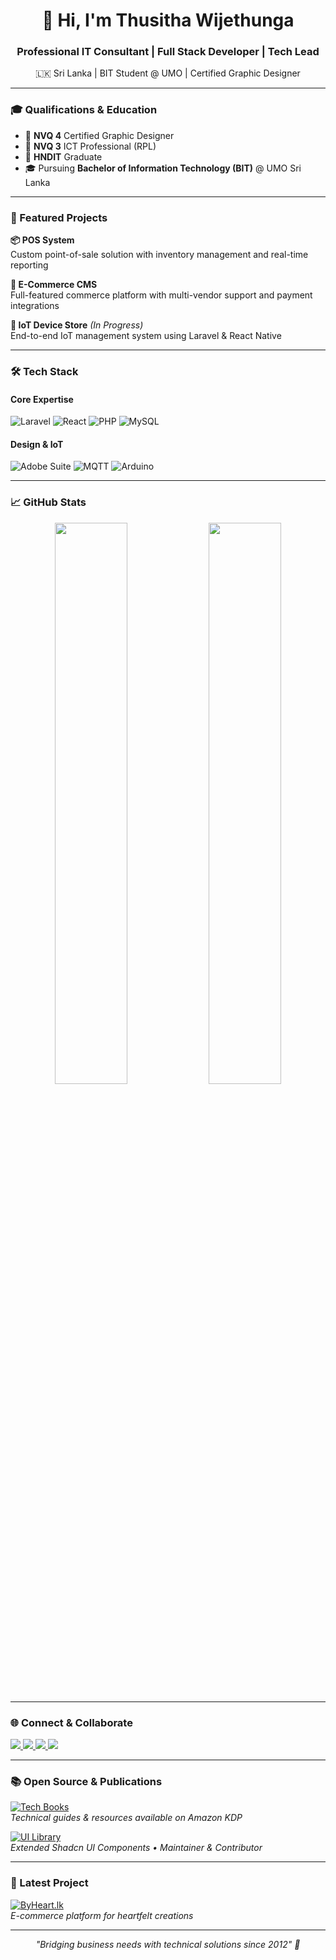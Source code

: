<h1 align="center">👋 Hi, I'm Thusitha Wijethunga</h1>
<h3 align="center">Professional IT Consultant | Full Stack Developer | Tech Lead</h3>
<p align="center">🇱🇰 Sri Lanka | BIT Student @ UMO | Certified Graphic Designer</p>

---

### 🎓 Qualifications & Education
- 🏅 **NVQ 4** Certified Graphic Designer
- 📜 **NVQ 3** ICT Professional (RPL)
- 📘 **HNDIT** Graduate 
- 🎓 Pursuing **Bachelor of Information Technology (BIT)** @ UMO Sri Lanka

---

### 🔨 Featured Projects
**📦 POS System**  
Custom point-of-sale solution with inventory management and real-time reporting

**🛒 E-Commerce CMS**  
Full-featured commerce platform with multi-vendor support and payment integrations

**🚀 IoT Device Store** *(In Progress)*  
End-to-end IoT management system using Laravel & React Native

---

### 🛠️ Tech Stack
#### **Core Expertise**
![Laravel](https://img.shields.io/badge/-Laravel-FF2D20?style=flat&logo=laravel&logoColor=white)
![React](https://img.shields.io/badge/-React-61DAFB?style=flat&logo=react&logoColor=black)
![PHP](https://img.shields.io/badge/-PHP-777BB4?style=flat&logo=php&logoColor=white)
![MySQL](https://img.shields.io/badge/-MySQL-4479A1?style=flat&logo=mysql&logoColor=white)

#### **Design & IoT**
![Adobe Suite](https://img.shields.io/badge/-Adobe-FF0000?style=flat&logo=adobe&logoColor=white)
![MQTT](https://img.shields.io/badge/-MQTT-660066?style=flat&logo=eclipse-mosquitto&logoColor=white)
![Arduino](https://img.shields.io/badge/-Arduino-00979D?style=flat&logo=arduino&logoColor=white)

---

### 📈 GitHub Stats
<p align="center">
  <img width="48%" src="https://github-readme-stats.vercel.app/api?username=thusithawijethunga&show_icons=true&theme=radical" />
  <img width="48%" src="https://github-readme-streak-stats.herokuapp.com/?user=thusithawijethunga&theme=radical" />
</p>

---

### 🌐 Connect & Collaborate
<p align="left">
  <a href="https://www.linkedin.com/in/thusitha-avinda-38445879">
    <img src="https://img.shields.io/badge/LinkedIn-0077B5?style=for-the-badge&logo=linkedin&logoColor=white" />
  </a>
  <a href="https://byheart.lk">
    <img src="https://img.shields.io/badge/Portfolio-FF69B4?style=for-the-badge&logo=atom&logoColor=white" />
  </a>
  <a href="mailto:thusithawijethunga@gmail.com">
    <img src="https://img.shields.io/badge/Email-D14836?style=for-the-badge&logo=gmail&logoColor=white" />
  </a>
  <a href="https://buymeacoffee.com/thusithawijethunga">
    <img src="https://img.shields.io/badge/Support_Me-FFDD00?style=for-the-badge&logo=buy-me-a-coffee&logoColor=black" />
  </a>
</p>

---

### 📚 Open Source & Publications
[![Tech Books](https://img.shields.io/badge/📚_My_Books-4285F4?style=for-the-badge&logo=amazon&logoColor=white)](https://books.byheart.lk)  
_Technical guides & resources available on Amazon KDP_

[![UI Library](https://img.shields.io/badge/🎨_UI_Library-4A154B?style=for-the-badge&logo=storybook&logoColor=white)](https://ui.byheart.lk)  
_Extended Shadcn UI Components • Maintainer & Contributor_

---

### 🚀 Latest Project
[![ByHeart.lk](https://img.shields.io/badge/Visit-ByHeart.lk-FF69B4?style=for-the-badge)](https://byheart.lk)  
_E-commerce platform for heartfelt creations_

---
<p align="center">
  <i>"Bridging business needs with technical solutions since 2012" 💼</i>
</p>
